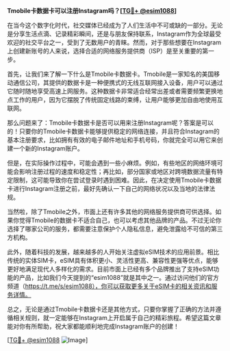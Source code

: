 **Tmobile卡数据卡可以注册Instagram吗？[[TG💪+ @esim1088](https://t.me/s/esim1088)]**

在当今这个数字化时代，社交媒体已经成为了人们生活中不可或缺的一部分。无论是分享生活点滴、记录精彩瞬间，还是与朋友保持联系，Instagram作为全球最受欢迎的社交平台之一，受到了无数用户的青睐。然而，对于那些想要在Instagram上创建新账号的人来说，选择合适的网络服务提供商（ISP）是至关重要的第一步。

首先，让我们来了解一下什么是Tmobile卡数据卡。Tmobile是一家知名的美国移动通信公司，其提供的数据卡是一种便携式的无线互联网接入设备，用户可以通过它随时随地享受高速上网服务。这种数据卡非常适合经常出差或者需要频繁更换地点工作的用户，因为它摆脱了传统固定线路的束缚，让用户能够更加自由地使用互联网。

那么问题来了：Tmobile卡数据卡是否可以用来注册Instagram呢？答案是可以的！只要你的Tmobile卡数据卡能够提供稳定的网络连接，并且符合Instagram的基本注册要求，比如拥有有效的电子邮件地址和手机号码，你就完全可以用它来创建一个新的Instagram账户。

但是，在实际操作过程中，可能会遇到一些小麻烦。例如，有些地区的网络环境可能会影响注册过程的速度和稳定性；再比如，部分国家或地区对跨境数据流量有特定限制，这可能导致你在尝试登录时遇到困难。因此，在决定使用Tmobile卡数据卡进行Instagram注册之前，最好先确认一下自己的网络状况以及当地的法律法规。

当然啦，除了Tmobile之外，市面上还有许多其他的网络服务提供商可供选择。如果你觉得Tmobile的数据卡不适合自己，也可以考虑其他品牌的产品。不过无论你选择了哪家公司的服务，都需要注意保护个人隐私信息，避免泄露给不可信的第三方机构。

此外，随着科技的发展，越来越多的人开始关注虚拟eSIM技术的应用前景。相比传统的实体SIM卡，eSIM具有体积更小、灵活性更高、兼容性更强等优点，能够更好地满足现代人多样化的需求。目前市面上已经有多个品牌推出了支持eSIM功能的产品，比如我们今天提到的“esim1088”就是其中之一。通过访问他们的官方频道（https://t.me/s/esim1088），你可以获取更多关于eSIM卡的相关资讯和服务详情。

总之，无论是通过Tmobile卡数据卡还是其他方式，只要你掌握了正确的方法并遵循相关规则，就一定能够在Instagram上开启属于自己的精彩旅程。希望这篇文章能对你有所帮助，祝大家都能顺利地完成Instagram账户的创建！

[[TG💪+ @esim1088](https://t.me/s/esim1088) ![Image](https://i.postimg.cc/4NQfJmqS/Snipaste-2025-05-13-00-14-12.png)]